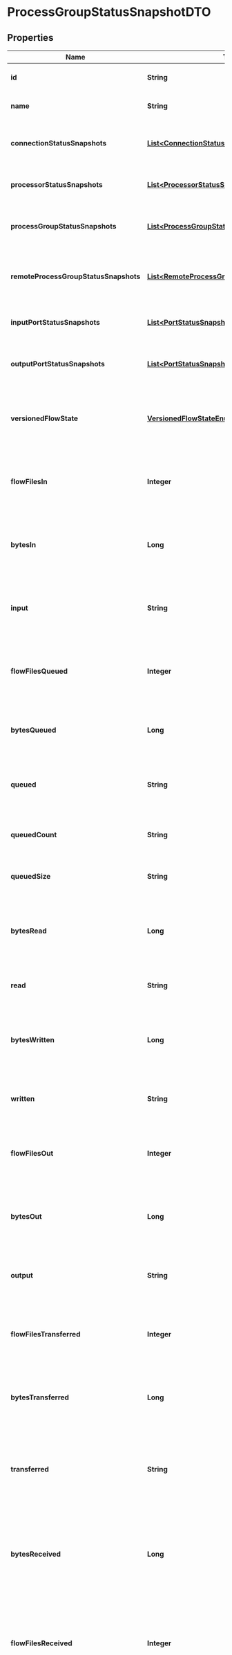 
# ProcessGroupStatusSnapshotDTO

## Properties
Name | Type | Description | Notes
------------ | ------------- | ------------- | -------------
**id** | **String** | The id of the process group. |  [optional]
**name** | **String** | The name of this process group. |  [optional]
**connectionStatusSnapshots** | [**List&lt;ConnectionStatusSnapshotEntity&gt;**](ConnectionStatusSnapshotEntity.md) | The status of all connections in the process group. |  [optional]
**processorStatusSnapshots** | [**List&lt;ProcessorStatusSnapshotEntity&gt;**](ProcessorStatusSnapshotEntity.md) | The status of all processors in the process group. |  [optional]
**processGroupStatusSnapshots** | [**List&lt;ProcessGroupStatusSnapshotEntity&gt;**](ProcessGroupStatusSnapshotEntity.md) | The status of all process groups in the process group. |  [optional]
**remoteProcessGroupStatusSnapshots** | [**List&lt;RemoteProcessGroupStatusSnapshotEntity&gt;**](RemoteProcessGroupStatusSnapshotEntity.md) | The status of all remote process groups in the process group. |  [optional]
**inputPortStatusSnapshots** | [**List&lt;PortStatusSnapshotEntity&gt;**](PortStatusSnapshotEntity.md) | The status of all input ports in the process group. |  [optional]
**outputPortStatusSnapshots** | [**List&lt;PortStatusSnapshotEntity&gt;**](PortStatusSnapshotEntity.md) | The status of all output ports in the process group. |  [optional]
**versionedFlowState** | [**VersionedFlowStateEnum**](#VersionedFlowStateEnum) | The current state of the Process Group, as it relates to the Versioned Flow |  [optional]
**flowFilesIn** | **Integer** | The number of FlowFiles that have come into this ProcessGroup in the last 5 minutes |  [optional]
**bytesIn** | **Long** | The number of bytes that have come into this ProcessGroup in the last 5 minutes |  [optional]
**input** | **String** | The input count/size for the process group in the last 5 minutes (pretty printed). |  [optional]
**flowFilesQueued** | **Integer** | The number of FlowFiles that are queued up in this ProcessGroup right now |  [optional]
**bytesQueued** | **Long** | The number of bytes that are queued up in this ProcessGroup right now |  [optional]
**queued** | **String** | The count/size that is queued in the the process group. |  [optional]
**queuedCount** | **String** | The count that is queued for the process group. |  [optional]
**queuedSize** | **String** | The size that is queued for the process group. |  [optional]
**bytesRead** | **Long** | The number of bytes read by components in this ProcessGroup in the last 5 minutes |  [optional]
**read** | **String** | The number of bytes read in the last 5 minutes. |  [optional]
**bytesWritten** | **Long** | The number of bytes written by components in this ProcessGroup in the last 5 minutes |  [optional]
**written** | **String** | The number of bytes written in the last 5 minutes. |  [optional]
**flowFilesOut** | **Integer** | The number of FlowFiles transferred out of this ProcessGroup in the last 5 minutes |  [optional]
**bytesOut** | **Long** | The number of bytes transferred out of this ProcessGroup in the last 5 minutes |  [optional]
**output** | **String** | The output count/size for the process group in the last 5 minutes. |  [optional]
**flowFilesTransferred** | **Integer** | The number of FlowFiles transferred in this ProcessGroup in the last 5 minutes |  [optional]
**bytesTransferred** | **Long** | The number of bytes transferred in this ProcessGroup in the last 5 minutes |  [optional]
**transferred** | **String** | The count/size transferred to/from queues in the process group in the last 5 minutes. |  [optional]
**bytesReceived** | **Long** | The number of bytes received from external sources by components within this ProcessGroup in the last 5 minutes |  [optional]
**flowFilesReceived** | **Integer** | The number of FlowFiles received from external sources by components within this ProcessGroup in the last 5 minutes |  [optional]
**received** | **String** | The count/size sent to the process group in the last 5 minutes. |  [optional]
**bytesSent** | **Long** | The number of bytes sent to an external sink by components within this ProcessGroup in the last 5 minutes |  [optional]
**flowFilesSent** | **Integer** | The number of FlowFiles sent to an external sink by components within this ProcessGroup in the last 5 minutes |  [optional]
**sent** | **String** | The count/size sent from this process group in the last 5 minutes. |  [optional]
**activeThreadCount** | **Integer** | The active thread count for this process group. |  [optional]
**terminatedThreadCount** | **Integer** | The number of threads currently terminated for the process group. |  [optional]
**processingNanos** | **Long** |  |  [optional]


<a name="VersionedFlowStateEnum"></a>
## Enum: VersionedFlowStateEnum
Name | Value
---- | -----
LOCALLY_MODIFIED | &quot;LOCALLY_MODIFIED&quot;
STALE | &quot;STALE&quot;
LOCALLY_MODIFIED_AND_STALE | &quot;LOCALLY_MODIFIED_AND_STALE&quot;
UP_TO_DATE | &quot;UP_TO_DATE&quot;
SYNC_FAILURE | &quot;SYNC_FAILURE&quot;



